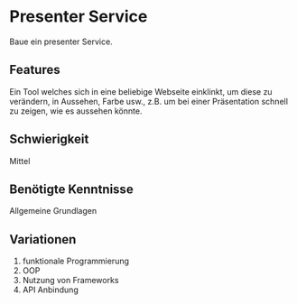 # Presenter Service
 
Baue ein presenter Service.
 
## Features
 Ein Tool welches sich in eine beliebige Webseite einklinkt, um diese zu verändern, in Aussehen, Farbe usw., z.B. um bei einer Präsentation schnell zu zeigen, wie es aussehen könnte.
 
 ## Schwierigkeit
 Mittel
 
 ## Benötigte Kenntnisse
Allgemeine Grundlagen

## Variationen
1. funktionale Programmierung
2. OOP
3. Nutzung von Frameworks
4. API Anbindung
